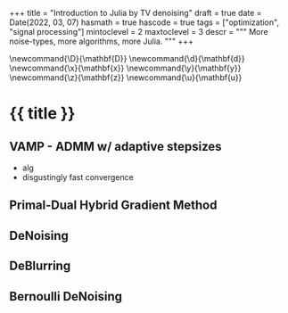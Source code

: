 +++
title = "Introduction to Julia by TV denoising"
draft = true
date = Date(2022, 03, 07)
hasmath = true
hascode = true
tags = ["optimization", "signal processing"]
mintoclevel = 2
maxtoclevel = 3
descr = """
More noise-types, more algorithms, more Julia.
"""
+++

\newcommand{\D}{\mathbf{D}}
\newcommand{\d}{\mathbf{d}}
\newcommand{\x}{\mathbf{x}}
\newcommand{\y}{\mathbf{y}}
\newcommand{\z}{\mathbf{z}}
\newcommand{\u}{\mathbf{u}}

# {{ title }}

## VAMP - ADMM w/ adaptive stepsizes
- alg
- disgustingly fast convergence

## Primal-Dual Hybrid Gradient Method

## DeNoising

## DeBlurring

## Bernoulli DeNoising

